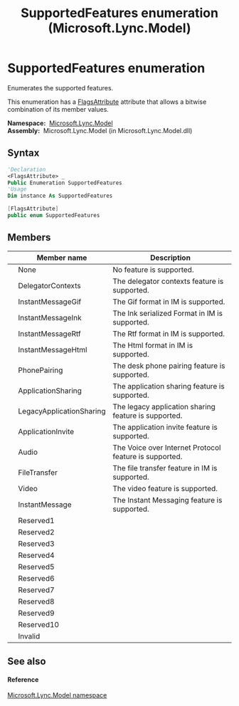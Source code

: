 ﻿---
title: SupportedFeatures enumeration (Microsoft.Lync.Model)
TOCTitle: SupportedFeatures enumeration
ms:assetid: T:Microsoft.Lync.Model.SupportedFeatures_DI_3_UC_OCS14MrefLyncWPF
ms:mtpsurl: https://msdn.microsoft.com/en-us/library/microsoft.lync.model.supportedfeatures_di_3_uc_ocs14mreflyncwpf(v=office.15)
ms:contentKeyID: 48589283
ms.date: 07/28/2014
mtps_version: v=office.15
f1_keywords:
- Microsoft.Lync.Model.SupportedFeatures.PhonePairing
- Microsoft.Lync.Model.SupportedFeatures.ApplicationSharing
- Microsoft.Lync.Model.SupportedFeatures.ApplicationInvite
- Microsoft.Lync.Model.SupportedFeatures.LegacyApplicationSharing
- Microsoft.Lync.Model.SupportedFeatures.Audio
- Microsoft.Lync.Model.SupportedFeatures.None
- Microsoft.Lync.Model.SupportedFeatures.Invalid
- Microsoft.Lync.Model.SupportedFeatures.InstantMessageGif
- Microsoft.Lync.Model.SupportedFeatures.FileTransfer
- Microsoft.Lync.Model.SupportedFeatures.InstantMessageHtml
- Microsoft.Lync.Model.SupportedFeatures.InstantMessageInk
- Microsoft.Lync.Model.SupportedFeatures
- Microsoft.Lync.Model.SupportedFeatures.InstantMessageRtf
- Microsoft.Lync.Model.SupportedFeatures.DelegatorContexts
- Microsoft.Lync.Model.SupportedFeatures.Video
- Microsoft.Lync.Model.SupportedFeatures.InstantMessage
- Microsoft.Lync.Model.SupportedFeatures.Reserved1
- Microsoft.Lync.Model.SupportedFeatures.Reserved10
- Microsoft.Lync.Model.SupportedFeatures.Reserved2
- Microsoft.Lync.Model.SupportedFeatures.Reserved3
- Microsoft.Lync.Model.SupportedFeatures.Reserved4
- Microsoft.Lync.Model.SupportedFeatures.Reserved5
- Microsoft.Lync.Model.SupportedFeatures.Reserved6
- Microsoft.Lync.Model.SupportedFeatures.Reserved7
- Microsoft.Lync.Model.SupportedFeatures.Reserved9
- Microsoft.Lync.Model.SupportedFeatures.Reserved8
dev_langs:
- CSharp
- JScript
- VB
- other
---

# SupportedFeatures enumeration

Enumerates the supported features.

This enumeration has a [FlagsAttribute](http://msdn2.microsoft.com/en-us/library/dk06fkbc) attribute that allows a bitwise combination of its member values.

**Namespace:**  [Microsoft.Lync.Model](microsoft-lync-model-namespace_2.md)  
**Assembly:**  Microsoft.Lync.Model (in Microsoft.Lync.Model.dll)

## Syntax

``` vb
'Declaration
<FlagsAttribute> _
Public Enumeration SupportedFeatures
'Usage
Dim instance As SupportedFeatures
```

``` csharp
[FlagsAttribute]
public enum SupportedFeatures
```

## Members

<table>
<thead>
<tr class="header">
<th></th>
<th>Member name</th>
<th>Description</th>
</tr>
</thead>
<tbody>
<tr class="odd">
<td></td>
<td>None</td>
<td>No feature is supported.</td>
</tr>
<tr class="even">
<td></td>
<td>DelegatorContexts</td>
<td>The delegator contexts feature is supported.</td>
</tr>
<tr class="odd">
<td></td>
<td>InstantMessageGif</td>
<td>The Gif format in IM is supported.</td>
</tr>
<tr class="even">
<td></td>
<td>InstantMessageInk</td>
<td>The Ink serialized Format in IM is supported.</td>
</tr>
<tr class="odd">
<td></td>
<td>InstantMessageRtf</td>
<td>The Rtf format in IM is supported.</td>
</tr>
<tr class="even">
<td></td>
<td>InstantMessageHtml</td>
<td>The Html format in IM is supported.</td>
</tr>
<tr class="odd">
<td></td>
<td>PhonePairing</td>
<td>The desk phone pairing feature is supported.</td>
</tr>
<tr class="even">
<td></td>
<td>ApplicationSharing</td>
<td>The application sharing feature is supported.</td>
</tr>
<tr class="odd">
<td></td>
<td>LegacyApplicationSharing</td>
<td>The legacy application sharing feature is supported.</td>
</tr>
<tr class="even">
<td></td>
<td>ApplicationInvite</td>
<td>The application invite feature is supported.</td>
</tr>
<tr class="odd">
<td></td>
<td>Audio</td>
<td>The Voice over Internet Protocol feature is supported.</td>
</tr>
<tr class="even">
<td></td>
<td>FileTransfer</td>
<td>The file transfer feature in IM is supported.</td>
</tr>
<tr class="odd">
<td></td>
<td>Video</td>
<td>The video feature is supported.</td>
</tr>
<tr class="even">
<td></td>
<td>InstantMessage</td>
<td>The Instant Messaging feature is supported.</td>
</tr>
<tr class="odd">
<td></td>
<td>Reserved1</td>
<td></td>
</tr>
<tr class="even">
<td></td>
<td>Reserved2</td>
<td></td>
</tr>
<tr class="odd">
<td></td>
<td>Reserved3</td>
<td></td>
</tr>
<tr class="even">
<td></td>
<td>Reserved4</td>
<td></td>
</tr>
<tr class="odd">
<td></td>
<td>Reserved5</td>
<td></td>
</tr>
<tr class="even">
<td></td>
<td>Reserved6</td>
<td></td>
</tr>
<tr class="odd">
<td></td>
<td>Reserved7</td>
<td></td>
</tr>
<tr class="even">
<td></td>
<td>Reserved8</td>
<td></td>
</tr>
<tr class="odd">
<td></td>
<td>Reserved9</td>
<td></td>
</tr>
<tr class="even">
<td></td>
<td>Reserved10</td>
<td></td>
</tr>
<tr class="odd">
<td></td>
<td>Invalid</td>
<td></td>
</tr>
</tbody>
</table>


## See also

#### Reference

[Microsoft.Lync.Model namespace](microsoft-lync-model-namespace_2.md)

